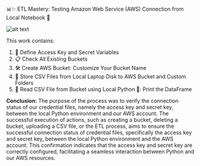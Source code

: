 📊✨ ETL Mastery: Testing Amazon Web Service (AWS) Connection from Local Notebook 📂

![alt text](https://github.com/noviawulandar1/ETL-Mastery-Testing-Amazon-Web-Service-AWS-Connection-from-Local-Notebook/blob/main/cv3.gif)

This work contains:
1. 🔐 Define Access Key and Secret Variables
2. 📋 Check All Existing Buckets
3. 🛠️ Create AWS Bucket: Customize Your Bucket Name
4. 📁 Store CSV Files from Local Laptop Disk to AWS Bucket and Custom Folders
5. 📂 Read CSV File from Bucket using Local Python 🐍: Print the DataFrame

**Conclusion:**
The purpose of the process was to verify the connection status of our credential files, namely the access key and secret key, between the local Python environment and our AWS account. The successful execution of actions, such as creating a bucket, deleting a bucket, uploading a CSV file, or the ETL process, aims to ensure the successful connection status of credential files, specifically the access key and secret key, between the local Python environment and the AWS account. This confirmation indicates that the access key and secret key are correctly configured, facilitating a seamless interaction between Python and our AWS resources.
  
